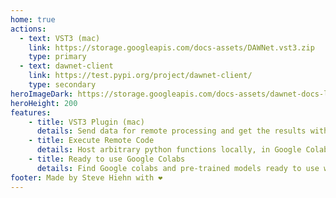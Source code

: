 ```yaml
---
home: true 
actions:
  - text: VST3 (mac)
    link: https://storage.googleapis.com/docs-assets/DAWNet.vst3.zip
    type: primary
  - text: dawnet-client
    link: https://test.pypi.org/project/dawnet-client/
    type: secondary
heroImageDark: https://storage.googleapis.com/docs-assets/dawnet-docs-logo.png
heroHeight: 200
features:
    - title: VST3 Plugin (mac)
      details: Send data for remote processing and get the results without leaving the DAW.
    - title: Execute Remote Code
      details: Host arbitrary python functions locally, in Google Colabs, or any remote server.
    - title: Ready to use Google Colabs
      details: Find Google colabs and pre-trained models ready to use with DAWNet.
footer: Made by Steve Hiehn with ❤️
---
```

